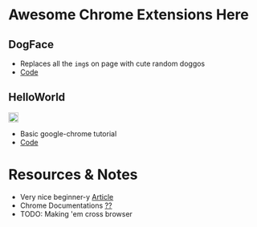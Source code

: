 # Awesome Chrome Extensions Here
## DogFace
* Replaces all the `img`s on page with cute random doggos
* [Code](https://github.com/aayush4vedi/Chrome-Extensions/tree/master/DogFace)

## HelloWorld
<img src="google-chrome.jpg" width="20px">

* Basic google-chrome tutorial
* [Code](https://github.com/aayush4vedi/Chrome-Extensions/tree/master/HelloWorld)



# Resources & Notes
* Very nice beginner-y [Article](https://medium.com/@ryanfarney/creating-a-chrome-extension-that-will-open-in-a-new-tab-bc06b7eb54aa)
* Chrome Documentations [??]()
* TODO: Making 'em cross browser


